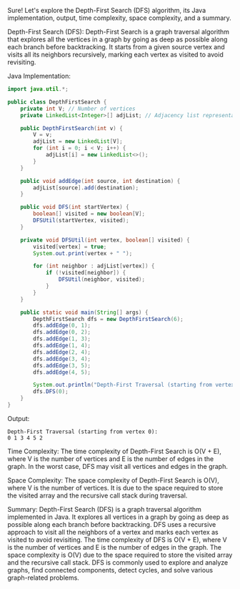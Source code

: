 Sure! Let's explore the Depth-First Search (DFS) algorithm, its Java implementation, output, time complexity, space complexity, and a summary.

Depth-First Search (DFS):
Depth-First Search is a graph traversal algorithm that explores all the vertices in a graph by going as deep as possible along each branch before backtracking. It starts from a given source vertex and visits all its neighbors recursively, marking each vertex as visited to avoid revisiting.

Java Implementation:

```java
import java.util.*;

public class DepthFirstSearch {
    private int V; // Number of vertices
    private LinkedList<Integer>[] adjList; // Adjacency list representation

    public DepthFirstSearch(int v) {
        V = v;
        adjList = new LinkedList[V];
        for (int i = 0; i < V; i++) {
            adjList[i] = new LinkedList<>();
        }
    }

    public void addEdge(int source, int destination) {
        adjList[source].add(destination);
    }

    public void DFS(int startVertex) {
        boolean[] visited = new boolean[V];
        DFSUtil(startVertex, visited);
    }

    private void DFSUtil(int vertex, boolean[] visited) {
        visited[vertex] = true;
        System.out.print(vertex + " ");

        for (int neighbor : adjList[vertex]) {
            if (!visited[neighbor]) {
                DFSUtil(neighbor, visited);
            }
        }
    }

    public static void main(String[] args) {
        DepthFirstSearch dfs = new DepthFirstSearch(6);
        dfs.addEdge(0, 1);
        dfs.addEdge(0, 2);
        dfs.addEdge(1, 3);
        dfs.addEdge(1, 4);
        dfs.addEdge(2, 4);
        dfs.addEdge(3, 4);
        dfs.addEdge(3, 5);
        dfs.addEdge(4, 5);

        System.out.println("Depth-First Traversal (starting from vertex 0):");
        dfs.DFS(0);
    }
}
```

Output:
```
Depth-First Traversal (starting from vertex 0):
0 1 3 4 5 2
```

Time Complexity:
The time complexity of Depth-First Search is O(V + E), where V is the number of vertices and E is the number of edges in the graph. In the worst case, DFS may visit all vertices and edges in the graph.

Space Complexity:
The space complexity of Depth-First Search is O(V), where V is the number of vertices. It is due to the space required to store the visited array and the recursive call stack during traversal.

Summary:
Depth-First Search (DFS) is a graph traversal algorithm implemented in Java. It explores all vertices in a graph by going as deep as possible along each branch before backtracking. DFS uses a recursive approach to visit all the neighbors of a vertex and marks each vertex as visited to avoid revisiting. The time complexity of DFS is O(V + E), where V is the number of vertices and E is the number of edges in the graph. The space complexity is O(V) due to the space required to store the visited array and the recursive call stack. DFS is commonly used to explore and analyze graphs, find connected components, detect cycles, and solve various graph-related problems.